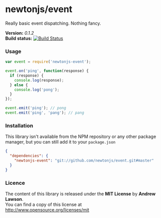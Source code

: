 # newtonjs/event #

Really basic event dispatching. Nothing fancy.

**Version:** *0.1.2*<br/>
**Build status:** [![Build Status][travis-status]][travis]


### Usage ###

```js
var event = require('newtonjs-event');

event.on('ping', function(response) {
  if (response) {
    console.log(response);
  } else {
    console.log('pong');
  }
});

event.emit('ping'); // pong
event.emit('ping', 'pang'); // pang
```


### Installation ###

This library isn't available from the NPM repository or any other
package manager, but you can still add it to your `package.json`

```json
{
  "dependencies": {
    "newtonjs-event": "git://github.com/newtonjs/event.git#master"
  }
}
```

### Licence ###
The content of this library is released under the **MIT License** by **Andrew Lawson**.<br/>
You can find a copy of this license at http://www.opensource.org/licenses/mit


<!-- Links -->
[travis]: https://travis-ci.org/newtonjs/event
[travis-status]: https://travis-ci.org/newtonjs/event.png?branch=master